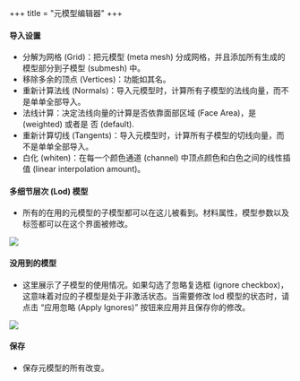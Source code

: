 +++
title = "元模型编辑器" 
+++

#### 导入设置

* 分解为网格 (Grid)：把元模型 (meta mesh) 分成网格，并且添加所有生成的模型部分到子模型 (submesh) 中。
* 移除多余的顶点 (Vertices)：功能如其名。
* 重新计算法线 (Normals)：导入元模型时，计算所有子模型的法线向量，而不是单单全部导入。
* 法线计算：决定法线向量的计算是否依靠面部区域 (Face Area)，是 (weighted) 或者是 否 (default).
* 重新计算切线 (Tangents)：导入元模型时，计算所有子模型的切线向量，而不是单单全部导入。
* 白化 (whiten)：在每一个颜色通道 (channel) 中顶点颜色和白色之间的线性插值 (linear interpolation amount)。

#### 多细节层次 (Lod) 模型

* 所有的在用的元模型的子模型都可以在这儿被看到。材料属性，模型参数以及标签都可以在这个界面被修改。

![](/img/meta_mesh_editor/lods.PNG)

#### 没用到的模型

* 这里展示了子模型的使用情况。如果勾选了忽略复选框 (ignore checkbox)，这意味着对应的子模型是处于非激活状态。当需要修改 lod 模型的状态时，请点击 “应用忽略 (Apply Ignores)” 按钮来应用并且保存你的修改。

![](/img/meta_mesh_editor/ignored_meshes.png)

#### 保存

* 保存元模型的所有改变。
